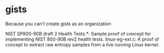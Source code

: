 # gists
Because you can't create gists as an organization

NIST SP800-90B draft 2 Health Tests.\*: Sample proof of concept for implementing NIST 800-90B rev2 health tests.
linux-eg-ext.c: A proof of concept to extract raw entropy samples from a live running Linux kernel.
